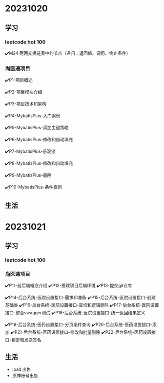 # 20231020

## 学习

### leetcode hot 100

✔️M24 两两交换链表中的节点（递归：返回值、调用、终止条件）

### 尚医通项目

✔️P1-项目概述

✔️P2-项目模块介绍

✔️P3-项目技术和架构

✔️P4-MybatisPlus-入门案例

✔️P5-MybatisPlus-添加主键策略

✔️P6-MybatisPlus-修改和自动填充

✔️P7-MybatisPlus-乐观锁

✔️P8-MybatisPlus-修改和自动填充

✔️P9-MybatisPlus-删除

✔️P10-MybatisPlus-条件查询

## 生活





# 20231021

## 学习

### leetcode hot 100



### 尚医通项目

✔️P11-前后端概念介绍
✔️P12-搭建项目后端环境
✔️P13-提交git仓库

✔️P14-后台系统-医院设置接口-需求和准备
✔️P15-后台系统-医院设置接口-创建基础类
✔️P16-后台系统-医院设置接口-查询和逻辑删除
✔️P17-后台系统-医院设置接口-整合swagger测试
✔️P18-后台系统-医院设置接口-统一返回结果定义

✔️P19-后台系统-医药设置接口-分页条件查询
✔️P20-后台系统-医药设置接口-添加
✔️P21-后台系统-医药设置接口-修改和批量删除
✔️P22-后台系统-医药设置接口-锁定和发送签名

## 生活

- ipad 出售
- 原神账号出售







